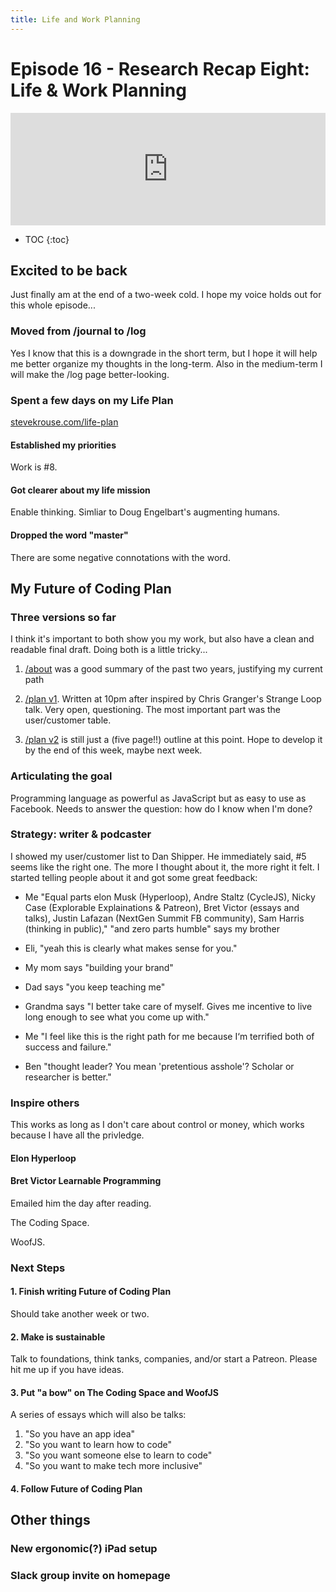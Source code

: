 ```yaml
---
title: Life and Work Planning
---
```


<h1>Episode 16 - Research Recap Eight: Life & Work Planning</h1>

<iframe src="https://omny.fm/shows/future-of-coding/16-research-recap-eight-life-and-work-planning/embed" width="100%" height="180" frameborder="0"></iframe>

* TOC
{:toc}

## Excited to be back

Just finally am at the end of a two-week cold. I hope my voice holds out for this whole episode...

### Moved from /journal to /log

Yes I know that this is a downgrade in the short term, but I hope it will help me better organize my thoughts in the long-term. Also in the medium-term I will make the /log page better-looking.

### Spent a few days on my Life Plan

[stevekrouse.com/life-plan](http://stevekrouse.com/life-plan)

#### Established my priorities

Work is #8.

#### Got clearer about my life mission

Enable thinking. Simliar to Doug Engelbart's augmenting humans.

#### Dropped the word "master"

There are some negative connotations with the word.

## My Future of Coding Plan

### Three versions so far

I think it's important to both show you my work, but also have a clean and readable final draft. Doing both is a little tricky...

1.  [/about](http://futureofcoding.org/about) was a good summary of the past two years, justifying my current path
    
2.  [/plan v1](https://github.com/stevekrouse/futureofcoding.org/commit/4d37f65a04b418772687da1645d1da8d01a4fc30). Written at 10pm after inspired by Chris Granger's Strange Loop talk. Very open, questioning. The most important part was the user/customer table.
    
3.  [/plan v2](https://github.com/stevekrouse/futureofcoding.org/commit/7385f741463a6cc23b90c724afb2322860e99dbe) is still just a (five page!!) outline at this point. Hope to develop it by the end of this week, maybe next week.
    
### Articulating the goal

Programming language as powerful as JavaScript but as easy to use as Facebook. Needs to answer the question: how do I know when I'm done?

### Strategy: writer & podcaster

I showed my user/customer list to Dan Shipper. He immediately said, #5 seems like the right one. The more I thought about it, the more right it felt. I started telling people about it and got some great feedback:

*   Me "Equal parts elon Musk (Hyperloop), Andre Staltz (CycleJS), Nicky Case (Explorable Explainations & Patreon), Bret Victor (essays and talks), Justin Lafazan (NextGen Summit FB community), Sam Harris (thinking in public)," "and zero parts humble" says my brother
    
*   Eli, "yeah this is clearly what makes sense for you."
    
*   My mom says "building your brand"
    
*   Dad says "you keep teaching me"
    
*   Grandma says "I better take care of myself. Gives me incentive to live long enough to see what you come up with."
    
*   Me "I feel like this is the right path for me because I‘m terrified both of success and failure."
    
*   Ben "thought leader? You mean 'pretentious asshole'? Scholar or researcher is better."
    

### Inspire others

This works as long as I don't care about control or money, which works because I have all the privledge.

#### Elon Hyperloop

#### Bret Victor Learnable Programming

Emailed him the day after reading.

The Coding Space.

WoofJS.

### Next Steps

#### 1\. Finish writing Future of Coding Plan

Should take another week or two.

#### 2\. Make is sustainable

Talk to foundations, think tanks, companies, and/or start a Patreon. Please hit me up if you have ideas.

#### 3\. Put "a bow" on The Coding Space and WoofJS

A series of essays which will also be talks:

1.  "So you have an app idea"
2.  "So you want to learn how to code"
3.  "So you want someone else to learn to code"
4.  "So you want to make tech more inclusive"

#### 4\. Follow Future of Coding Plan

## Other things

### New ergonomic(?) iPad setup

### Slack group invite on homepage
